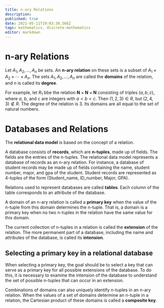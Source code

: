 ```yaml
---
title: n-ary Relations
description: 
published: true
date: 2021-05-11T19:03:30.566Z
tags: mathematics, discrete-mathematics
editor: markdown
---
```


# n-ary Relations
Let $A_{1}, A_{2}, \ldots, A_{n}$ be sets. An **n-ary relation** on these sets is a subset of $A_{1} \times A_{2} \times \cdots \times A_{n}$. The sets $A_{1}, A_{2}, \ldots, A_{n}$ are called the **domains** of the relation, and $n$ is called its **degree**.

For example, let $R_1$ bbe the relation $\mathbf{N} \times \mathbf{N} \times \mathbf{N}$ consisting of triples $(a,b,c)$, where $a$, $b$, and $c$ are integers with $a \lt b \lt c$. Then $(1,2,3) \in R$, but $(2,4,3) \notin R$. The degree of the relation is $3$. Its domains are all equal to the set of natural numbers.

# Databases and Relations
The **relational data model** is based on the concept of a relation. 

A database consists of **records**, which are **n-tuples**, made up of fields. The fields are the entries of the n-tuples. The relational data model represents a database of records as an n-ary relation. For instance, a database of student records may be made up of fields containing the name, student number, major, and gpa of the student. Student records are represented as 4-tuples of the form (Student_name, ID_number, Major, GPA). 

Relations used to represent databases are called **tables**. Each column of the table corresponds to an attribute of the database. 

A domain of an n-ary relation is called a **primary key** when the value of the n-tuple from this domain determines the n-tuple. That is, a domain is a primary key when no two n-tuples in the relation have the same value for this domain.

The current collection of n-tuples in a relation is called the **extension** of the relation.  The more permanent part of a database, including the name and attributes of the database, is called its **intension**.

## Selecting a primary key in a relational database
When selecting a primary key, the goal should be to select a key that can serve as a primary key for all possible extensions of the database. To do this, it is necessary to examine the intension of the database to understand the set of possible n-tuples that can occur in an extension.

Combinations of domains can also uniquely identify n-tuples in an n-ary relation. When the values of a set of domains determine an n-tuple in a relation, the Cartesian product of these domains is called a **composite key**.